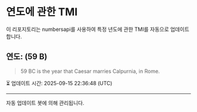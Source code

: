 
# 연도에 관한 TMI

이 리포지토리는 numbersapi를 사용하여 특정 년도에 관한 TMI를 자동으로 업데이트합니다.

## 연도: (59 B)
> 59 BC is the year that Caesar marries Calpurnia, in Rome.

⏳ 업데이트 시간: 2025-09-15 22:36:48 (UTC)

---
자동 업데이트 봇에 의해 관리됩니다.
